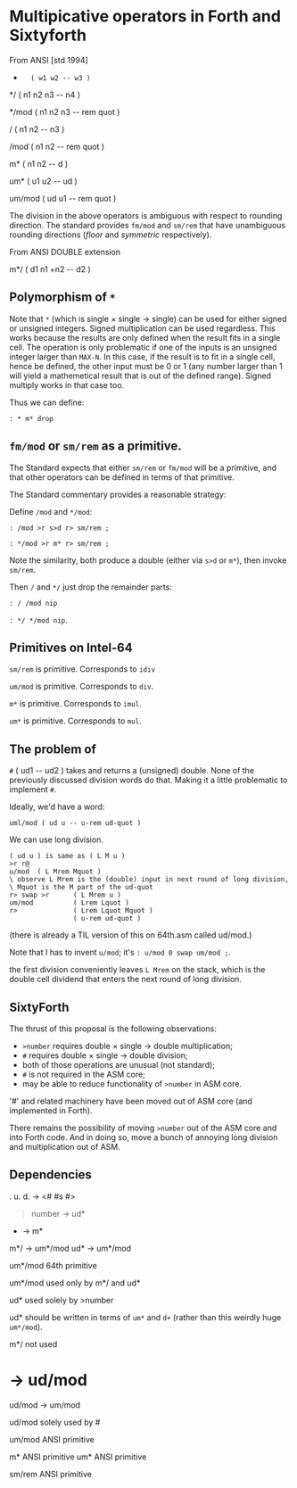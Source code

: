 # Multipicative operators in Forth and Sixtyforth

From ANSI [std 1994]

*       ( w1 w2 -- w3 )

*/      ( n1 n2 n3 -- n4 )

*/mod   ( n1 n2 n3 -- rem quot )

/       ( n1 n2 -- n3 )

/mod    ( n1 n2 -- rem quot )

m*      ( n1 n2 -- d )

um*     ( u1 u2 -- ud )

um/mod  ( ud u1 -- rem quot )

The division in the above operators is ambiguous
with respect to rounding direction.
The standard provides `fm/mod` and `sm/rem` that have
unambiguous rounding directions
(_floor_ and _symmetric_ respectively).

From ANSI DOUBLE extension

m*/     ( d1 n1 +n2 -- d2 )

## Polymorphism of `*`

Note that `*` (which is single × single → single)
can be used for either signed or unsigned integers.
Signed multiplication can be used regardless.
This works because
the results are only defined when the result fits in a single cell.
The operation is only problematic if one of the inputs
is an unsigned integer larger than `MAX-N`.
In this case, if the result is to fit in a single cell,
hence be defined,
the other input must be 0 or 1
(any number larger than 1 will yield a mathemetical result
that is out of the defined range).
Signed multiply works in that case too.

Thus we can define:

`: * m* drop`

## `fm/mod` or `sm/rem` as a primitive.

The Standard expects that
either `sm/rem` or `fm/mod` will be a primitive,
and that other operators can be defined
in terms of that primitive.

The Standard commentary provides a reasonable strategy:

Define `/mod` and `*/mod`:

`: /mod >r s>d r> sm/rem ;`

`: */mod >r m* r> sm/rem ;`

Note the similarity, both produce a double
(either via `s>d` or `m*`), then invoke `sm/rem`.

Then `/` and `*/` just drop the remainder parts:

`: / /mod nip`

`: */ */mod nip`.

## Primitives on Intel-64

`sm/rem` is primitive.
Corresponds to `idiv`

`um/mod` is primitive.
Corresponds to `div`.

`m*` is primitive.
Corresponds to `imul`.

`um*` is primitive.
Corresponds to `mul`.

## The problem of #

`#` ( ud1 -- ud2 ) takes and returns a (unsigned) double.
None of the previously discussed division words do that.
Making it a little problematic to implement `#`.

Ideally, we'd have a word:

`uml/mod ( ud u -- u-rem ud-quot )`

We can use long division.

```
( ud u ) is same as ( L M u )
>r r@
u/mod  ( L Mrem Mquot )
\ observe L Mrem is the (double) input in next round of long division,
\ Mquot is the M part of the ud-quot
r> swap >r      ( L Mrem u )
um/mod          ( Lrem Lquot )
r>              ( Lrem Lquot Mquot )
                ( u-rem ud-quot )
```

(there is already a TIL version of this on 64th.asm called ud/mod.)

Note that I has to invent `u/mod`;
it's `: u/mod 0 swap um/mod ;`.

the first division conveniently leaves `L Mrem` on the stack,
which is the double cell dividend that
enters the next round of long division.

## SixtyForth

The thrust of this proposal is the following observations:

- `>number` requires double × single → double multiplication;
- `#` requires double × single → double division;
- both of those operations are unusual (not standard);
- `#` is not required in the ASM core;
- may be able to reduce functionality of `>number` in ASM core.

'#' and related machinery have been moved out of ASM core
(and implemented in Forth).

There remains the possibility of moving
`>number` out of the ASM core and into Forth code.
And in doing so, move a bunch of
annoying long division and multiplication out of ASM.

## Dependencies


. u. d. -> <# #s #>

>number -> ud*

* -> m*

m*/ -> um*/mod
ud* -> um*/mod

um*/mod 64th primitive

um*/mod used only by m*/ and ud*

ud* used solely by >number

ud* should be written in terms of `um*` and `d+`
(rather than this weirdly huge `um*/mod`).

m*/ not used

# -> ud/mod

ud/mod -> um/mod

ud/mod solely used by #

um/mod ANSI primitive

m* ANSI primitive
um* ANSI primitive

sm/rem ANSI primitive
